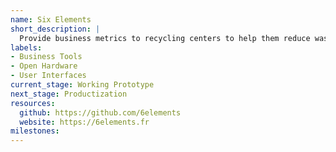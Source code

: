 ```yaml
---
name: Six Elements
short_description: |
  Provide business metrics to recycling centers to help them reduce waste in their local area.
labels:
- Business Tools
- Open Hardware
- User Interfaces
current_stage: Working Prototype
next_stage: Productization
resources:
  github: https://github.com/6elements
  website: https://6elements.fr
milestones:
---
```

